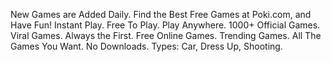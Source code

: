 New Games are Added Daily. Find the Best Free Games at Poki.com, and Have Fun! Instant Play. 
Free To Play. Play Anywhere. 1000+ Official Games. Viral Games. Always the First. Free Online 
Games. Trending Games. All The Games You Want. No Downloads. Types: Car, Dress Up, Shooting.
